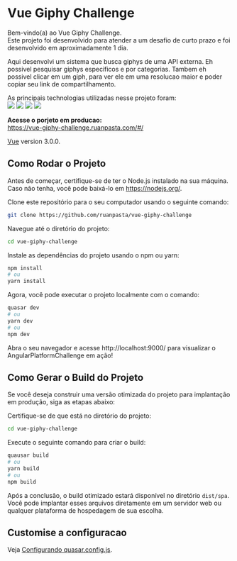 # Vue Giphy Challenge

Bem-vindo(a) ao Vue Giphy Challenge.\
Este projeto foi desenvolvido para atender a um desafio de curto prazo e foi desenvolvido em aproximadamente 1 dia.

Aqui desenvolvi um sistema que busca giphys de uma API externa. Eh possivel pesquisar giphys especificos e por categorias. Tambem eh possivel clicar em um giph, para ver ele em uma resolucao maior e poder copiar seu link de compartilhamento.

As principais technologias utilizadas nesse projeto foram:\
<img src="https://img.shields.io/badge/Vue.js-35495E?logo=vue.js&logoColor=4FC08D"/>
<img src="https://img.shields.io/badge/Quasar-35495E?logo=quasar&logoColor=006eff"/>
<img src="https://img.shields.io/badge/Pinia-f5e942?logo=pineapple&logoColor=006eff"/>
<img src="https://img.shields.io/badge/TailwindCSS-35495E?logo=TailwindCSS&logoColor=006eff"/>

**Acesse o porjeto em producao:**\
https://vue-giphy-challenge.ruanpasta.com/#/

[Vue](https://vuejs.org/) version 3.0.0.

## Como Rodar o Projeto

Antes de começar, certifique-se de ter o Node.js instalado na sua máquina. Caso não tenha, você pode baixá-lo em https://nodejs.org/.

Clone este repositório para o seu computador usando o seguinte comando:

```bash
git clone https://github.com/ruanpasta/vue-giphy-challenge
```

Navegue até o diretório do projeto:

```bash
cd vue-giphy-challenge
```

Instale as dependências do projeto usando o npm ou yarn:

```bash
npm install
# ou
yarn install
```

Agora, você pode executar o projeto localmente com o comando:

```bash
quasar dev
# ou
yarn dev
# ou
npm dev
```

Abra o seu navegador e acesse http://localhost:9000/ para visualizar o AngularPlatformChallenge em ação!

## Como Gerar o Build do Projeto

Se você deseja construir uma versão otimizada do projeto para implantação em produção, siga as etapas abaixo:

Certifique-se de que está no diretório do projeto:

```bash
cd vue-giphy-challenge
```

Execute o seguinte comando para criar o build:

```bash
quausar build
# ou
yarn build
# ou
npm build
```

Após a conclusão, o build otimizado estará disponível no diretório `dist/spa`. Você pode implantar esses arquivos diretamente em um servidor web ou qualquer plataforma de hospedagem de sua escolha.

## Customise a configuracao

Veja [Configurando quasar.config.js](https://v2.quasar.dev/quasar-cli-vite/quasar-config-js).
